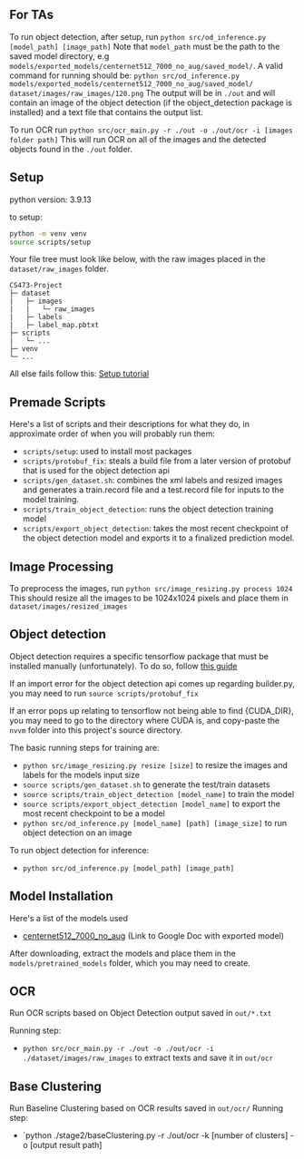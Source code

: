 ## For TAs
To run object detection, after setup, run `python src/od_inference.py [model_path] [image_path]`
Note that `model_path` must be the path to the saved model directory, e.g `models/exported_models/centernet512_7000_no_aug/saved_model/`.
A valid command for running should be: `python src/od_inference.py models/exported_models/centernet512_7000_no_aug/saved_model/ dataset/images/raw_images/120.png`
The output will be in `./out` and will contain an image of the object detection (if the object_detection package is installed) and a text file that contains the output list.

To run OCR run `python src/ocr_main.py -r ./out -o ./out/ocr -i [images folder path]`
This will run OCR on all of the images and the detected objects found in the `./out` folder.

## Setup
python version: 3.9.13

to setup:

```sh
python -m venv venv
source scripts/setup
```
Your file tree must look like below, with the raw images placed in the `dataset/raw_images` folder.

```
CS473-Project
├─ dataset
|   ├─ images
|   |   └─ raw_images
|   ├─ labels
|   ├─ label_map.pbtxt
├─ scripts
|   └─ ...
├─ venv
└─ ...
```
All else fails follow this: [Setup tutorial](https://tensorflow-object-detection-api-tutorial.readthedocs.io/en/latest/training.html)

## Premade Scripts
Here's a list of scripts and their descriptions for what they do, in approximate order of when you will probably run them:
- `scripts/setup`: used to install most packages
- `scripts/protobuf_fix`: steals a build file from a later version of protobuf that is used for the object detection api
- `scripts/gen_dataset.sh`: combines the xml labels and resized images and generates a train.record file and a test.record file for inputs to the model training.
- `scripts/train_object_detection`: runs the object detection training model
- `scripts/export_object_detection`: takes the most recent checkpoint of the object detection model and exports it to a finalized prediction model.

## Image Processing
To preprocess the images, run `python src/image_resizing.py process 1024`
This should resize all the images to be 1024x1024 pixels and place them in `dataset/images/resized_images`

## Object detection
Object detection requires a specific tensorflow package that must be installed manually (unfortunately). To do so, follow [this guide](https://tensorflow-object-detection-api-tutorial.readthedocs.io/en/latest/install.html#tensorflow-object-detection-api-installation)

If an import error for the object detection api comes up regarding builder.py, you may need to run `source scripts/protobuf_fix`

If an error pops up relating to tensorflow not being able to find {CUDA_DIR}, you may need to go to the directory where CUDA is, and copy-paste the `nvvm` folder into this project's source directory.

The basic running steps for training are:
- `python src/image_resizing.py resize [size]` to resize the images and labels for the models input size
- `source scripts/gen_dataset.sh` to generate the test/train datasets
- `source scripts/train_object_detection [model_name]` to train the model
- `source scripts/export_object_detection [model_name]` to export the most recent checkpoint to be a model
- `python src/od_inference.py [model_name] [path] [image_size]` to run object detection on an image

To run object detection for inference:
- `python src/od_inference.py [model_path] [image_path]`

## Model Installation
Here's a list of the models used
- [centernet512_7000_no_aug](https://drive.google.com/file/d/16LcVmtmh_rJ3eGczJFKfRi-SAv-tpYV0/view?usp=drivesdk) (Link to Google Doc with exported model)

After downloading, extract the models and place them in the `models/pretrained_models` folder, which you may need to create.

## OCR

Run OCR scripts based on Object Detection output saved in `out/*.txt`

Running step:
- `python src/ocr_main.py -r ./out -o ./out/ocr -i ./dataset/images/raw_images` to extract texts and save it in `out/ocr`

## Base Clustering
Run Baseline Clustering based on OCR results saved in `out/ocr/`
Running step:
- `python ./stage2/baseClustering.py -r ./out/ocr -k [number of clusters] -o [output result path]
